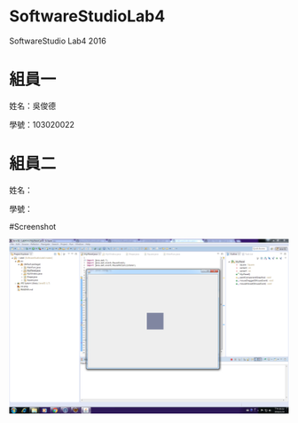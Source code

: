 # SoftwareStudioLab4
SoftwareStudio Lab4 2016

# 組員一

姓名：吳俊德

學號：103020022

# 組員二

姓名：

學號：

#Screenshot

![alt tag](/csc.png)